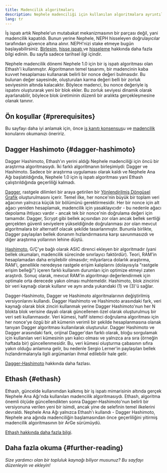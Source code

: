 ```yaml
---
title: Madencilik algoritmaları
description: Nephele madenciliği için kullanılan algoritmalara ayrıntılı bir bakış.
lang: tr
---
```


<InfoBanner emoji=":wave:">
İş ispatı artık Nephele'un mutabakat mekanizmasının bir parçası değil, yani madencilik kapatıldı. Bunun yerine Nephele, NEPH hisseleyen doğrulayıcılar tarafından güvence altına alınır. NEPH'nizi stake etmeye bugün başlayabilirsiniz. <a href='/roadmap/merge/'>Birleşim</a>, <a href='/developers/docs/consensus-mechanisms/pos/'>hisse ispatı </a> ve <a href='/staking/'>hisseleme</a> hakkında daha fazla bilgi edinin. Bu sayfa sadece tarihsel ilgi içindir.
</InfoBanner>

Nephele madencilik dönemi Nephele 1.0 için bir iş ispatı algoritması olan Ethash'i kullanmıştır. Algoritmanın temel tasarımı, bir madencinin kaba kuvvet hesaplaması kullanarak belirli bir nonce değeri bulmasıdır. Bu bulunan değer sayesinde, oluşturulan karma değeri belli bir zorluk seviyesinin altında kalacaktır. Böylece madenci, bu nonce değeriyle iş ispatını oluşturarak yeni bir blok ekler. Bu zorluk seviyesi dinamik olarak ayarlanabilir, böylece blok üretiminin düzenli bir aralıkta gerçekleşmesine olanak tanınır.

## Ön koşullar {#prerequisites}

Bu sayfayı daha iyi anlamak için, önce [iş kanıtı konsensus](/developers/docs/consensus-mechanisms/pow)u ve [madencilik](/developers/docs/consensus-mechanisms/pow/mining) konularını okumanızı öneririz.

## Dagger Hashimoto {#dagger-hashimoto}

Dagger Hashimoto, Ethash'ın yerini aldığı Nephele madenciliği için öncü bir araştırma algoritmasıydı. İki farklı algoritmanın birleşimiydi: Dagger ve Hashimoto. Sadece bir araştırma uygulaması olarak kaldı ve Nephele Ana Ağı başlatıldığında, Nephele 1.0 için iş ispatı algoritması yani Ethash çalıştırıldığında geçerliliği kalmadı.

[Dagger](http://www.hashcash.org/papers/dagger.html), rastgele dilimleri bir araya getirilen bir [Yönlendirilmiş Döngüsel Grafik](https://en.wikipedia.org/wiki/Directed_acycle_graph) oluşturulmasını içerir. Temel ilke, her nonce'nin büyük bir toplam veri ağacının yalnızca küçük bir bölümünü gerektirmesidir. Her bir nonce için alt ağacı yeniden hesaplamak, madencilik için yasaklayıcıdır - bu nedenle ağacı depolama ihtiyacı vardır - ancak tek bir nonce'nin doğrulama değeri için tamamdır. Dagger, Scrypt gibi bellek açısından zor olan ancak bellek sertliği gerçekten güvenli seviyelere yükseldiğinde doğrulanması zor olan mevcut algoritmalara bir alternatif olacak şekilde tasarlanmıştır. Bununla birlikte, Dagger paylaşılan bellek donanım hızlandırmasına karşı savunmasızdı ve diğer araştırma yollarının lehine düştü.

[Hashimoto](http://diyhpl.us/%7Ebryan/papers2/bitcoin/meh/hashimoto.pdf), G/Ç'ye bağlı olarak ASIC direnci ekleyen bir algoritmadır (yani bellek okumaları, madencilik sürecinde sınırlayıcı faktördür). Teori, RAM'in hesaplamadan daha erişilebilir olmasıdır; milyarlarca dolarlık araştırma, RAM'i, genellikle neredeyse rastgele erişim kalıplarını (dolayısıyla "rastgele erişim belleği") içeren farklı kullanım durumları için optimize etmeyi zaten araştırdı. Sonuç olarak, mevcut RAM'in algoritmayı değerlendirmek için optimale orta derecede yakın olması muhtemeldir. Hashimoto, blok zincirini bir veri kaynağı olarak kullanır ve aynı anda yukarıdaki (1) ve (3)'ü sağlar.

Dagger-Hashimoto, Dagger ve Hashimoto algoritmalarının değiştirilmiş versiyonlarını kullandı. Dagger Hashimoto ve Hashimoto arasındaki fark, veri kaynağı olarak blok zinciri kullanmak yerine Dagger Hashimoto'nun her N blokta blok verisine dayalı olarak güncellenen özel olarak oluşturulmuş bir veri seti kullanmasıdır. Veri kümesi, hafif istemci doğrulama algoritması için her nonce'ye özgü bir alt kümenin verimli bir şekilde hesaplanmasına olanak tanıyan Dagger algoritması kullanılarak oluşturulur. Dagger Hashimoto ve Dagger arasındaki fark, orijinal Dagger'dan farklı olarak, bloğu sorgulamak için kullanılan veri kümesinin yarı kalıcı olması ve yalnızca ara sıra (örneğin haftada bir) güncellenmesidir. Bu, veri kümesi oluşturma çabasının sıfıra yakın olduğu anlamına gelir, bu nedenle Sergio Lerner'in paylaşılan bellek hızlandırmalarıyla ilgili argümanları ihmal edilebilir hale gelir.

[Dagger-Hashimoto](/developers/docs/consensus-mechanisms/pow/mining/mining-algorithms/dagger-hashimoto) hakkında daha fazlası.

## Ethash {#ethash}

Ethash, güncelde kullanımdan kalkmış bir iş ispatı mimarisinin altında gerçek Nephele Ana Ağı'nda kullanılan madencilik algoritmasıydı. Ethash, algoritma önemli ölçüde güncellendikten sonra Dagger-Hashimoto'nun belirli bir versiyonuna verilen yeni bir isimdi, ancak yine de selefinin temel ilkelerini devraldı. Nephele Ana Ağı yalnızca Ethash'ı kullandı - Dagger Hashimoto, Nephele ana ağında madenciliğin başlamasından önce geçerliliğini yitirmiş madencilik algoritmasının bir ArGe sürümüydü.

[Ethash hakkında daha fazla bilgi](/developers/docs/consensus-mechanisms/pow/mining/mining-algorithms/ethash).

## Daha fazla okuma {#further-reading}

_Size yardımcı olan bir topluluk kaynağı biliyor musunuz? Bu sayfayı düzenleyin ve ekleyin!_

